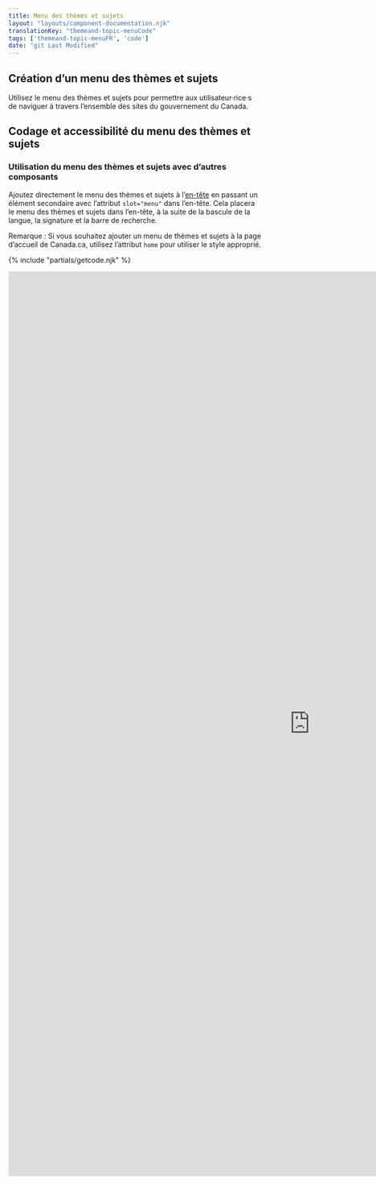 ```yaml
---
title: Menu des thèmes et sujets
layout: "layouts/component-documentation.njk"
translationKey: "themeand-topic-menuCode"
tags: ['themeand-topic-menuFR', 'code']
date: "git Last Modified"
---
```


## Création d’un menu des thèmes et sujets

Utilisez le menu des thèmes et sujets pour permettre aux utilisateur·rice·s de naviguer à travers l’ensemble des sites du gouvernement du Canada.

## Codage et accessibilité du menu des thèmes et sujets

### Utilisation du menu des thèmes et sujets avec d’autres composants

Ajoutez directement le menu des thèmes et sujets à l’<a href="{{ links.header }}">en-tête</a> en passant un élément secondaire avec l’attribut `slot="menu"` dans l’en-tête. Cela placera le menu des thèmes et sujets dans l’en-tête, à la suite de la bascule de la langue, la signature et la barre de recherche.

Remarque : Si vous souhaitez ajouter un menu de thèmes et sujets à la page d’accueil de Canada.ca, utilisez l’attribut `home` pour utiliser le style approprié.

{% include "partials/getcode.njk" %}

<iframe
  title="iframeTitle"
  src="https://cds-snc.github.io/gcds-components/iframe.html?viewMode=docs&demo=true&singleStory=true&id=components-theme-and-topic-menu--events-properties"
  width="1200"
  height="1800"
  style="display: block; margin: 0 auto;"
  frameBorder="0"
  allow="clipboard-write"
></iframe>
